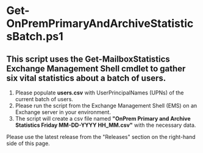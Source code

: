 # Get-OnPremPrimaryAndArchiveStatisticsBatch.ps1

## This script uses the **Get-MailboxStatistics** Exchange Management Shell cmdlet to gather six vital statistics about a batch of users.

1) Please populate **users.csv** with UserPrincipalNames (UPNs) of the current batch of users.
1) Please run the script from the Exchange Management Shell (EMS) on an Exchange server in your environment.
1) The script will create a csv file named **"OnPrem Primary and Archive Statistics Friday MM-DD-YYYY HH_MM.csv"** with the necessary data.



Please use the latest release from the "Releases" section on the right-hand side of this page.
